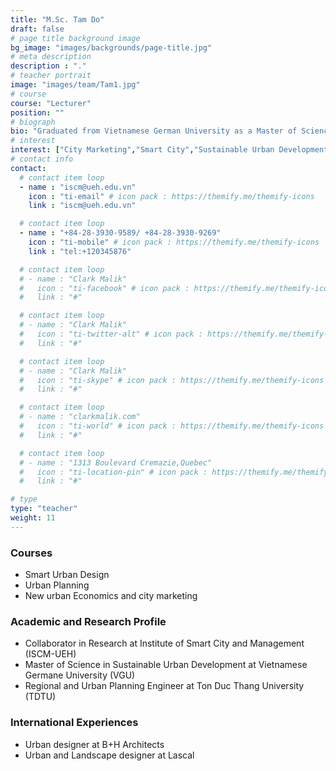 ```yaml
---
title: "M.Sc. Tam Do"
draft: false
# page title background image
bg_image: "images/backgrounds/page-title.jpg"
# meta description
description : "."
# teacher portrait
image: "images/team/Tam1.jpg"
# course
course: "Lecturer"
position: ""
# biograph
bio: "Graduated from Vietnamese German University as a Master of Science and is currently working as Urban designer at B+H Architects company. Joined ISCM as collaborator in research and lecturer. Always want to contribute to developing a good society, better quality of life for Vietnamese people. Having interest in Smart and Sustainable City, City Marketing, develop open space and green space, develop space for pedestrians and cyclists."
# interest
interest: ["City Marketing","Smart City","Sustainable Urban Development"]
# contact info
contact:
  # contact item loop
  - name : "iscm@ueh.edu.vn"
    icon : "ti-email" # icon pack : https://themify.me/themify-icons
    link : "iscm@ueh.edu.vn"

  # contact item loop
  - name : "+84-28-3930-9589/ +84-28-3930-9269"
    icon : "ti-mobile" # icon pack : https://themify.me/themify-icons
    link : "tel:+120345876"

  # contact item loop
  # - name : "Clark Malik"
  #   icon : "ti-facebook" # icon pack : https://themify.me/themify-icons
  #   link : "#"

  # contact item loop
  # - name : "Clark Malik"
  #   icon : "ti-twitter-alt" # icon pack : https://themify.me/themify-icons
  #   link : "#"

  # contact item loop
  # - name : "Clark Malik"
  #   icon : "ti-skype" # icon pack : https://themify.me/themify-icons
  #   link : "#"

  # contact item loop
  # - name : "clarkmalik.com"
  #   icon : "ti-world" # icon pack : https://themify.me/themify-icons
  #   link : "#"

  # contact item loop
  # - name : "1313 Boulevard Cremazie,Quebec"
  #   icon : "ti-location-pin" # icon pack : https://themify.me/themify-icons
  #   link : "#"

# type
type: "teacher"
weight: 11
---
```


### Courses
*	Smart Urban Design
*	Urban Planning
*	New urban Economics and city marketing


### Academic and Research Profile
*	Collaborator in Research at Institute of Smart City and Management (ISCM-UEH) 
*	Master of Science in Sustainable Urban Development at Vietnamese Germane University (VGU) 
*	Regional and Urban Planning Engineer at Ton Duc Thang University (TDTU) 

### International Experiences
*	Urban designer at B+H Architects
*	Urban and Landscape designer at Lascal